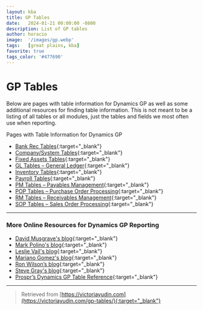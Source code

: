 ```yaml
---
layout: kba
title: GP Tables 
date:   2024-01-21 00:00:00 -0800
description: List of GP tables
author: horacio 
image:  '/images/gp.webp'
tags:   [great plains, kba]
favorite: true
tags_color: '#477690'
---
```

# GP Tables

Below are pages with table information for Dynamics GP as well as some additional resources for finding table information. This is not meant to be a listing of all tables or all modules, just the tables and fields we most often use when reporting.

Pages with Table Information for Dynamics GP

- [Bank Rec Tables][0]{:target="_blank"}
- [Company/System Tables][1]{:target="_blank"}
- [Fixed Assets Tables][2]{:target="_blank"}
- [GL Tables – General Ledger][3]{:target="_blank"}
- [Inventory Tables][4]{:target="_blank"}
- [Payroll Tables][5]{:target="_blank"}
- [PM Tables – Payables Management][6]{:target="_blank"}
- [POP Tables – Purchase Order Processing][7]{:target="_blank"}
- [RM Tables – Receivables Management][8]{:target="_blank"}
- [SOP Tables – Sales Order Processing][9]{:target="_blank"}

---

### More Online Resources for Dynamics GP Reporting

- [David Musgrave's blog](http://blogs.msdn.com/developingfordynamicsgp/default.aspx){:target="_blank"}  
- [Mark Polino's blog](http://msdynamicsgp.blogspot.com/){:target="_blank"}
- [Leslie Vail's blog](http://dynamicsconfessions.blogspot.com/){:target="_blank"}
- [Mariano Gomez's blog](http://dynamicsgpblogster.blogspot.com/){:target="_blank"}
- [Ron Wilson’s blog](http://rldu.wordpress.com/){:target="_blank"}
- [Steve Gray's blog](http://vstoolsforum.com/){:target="_blank"}
- [Prospr’s Dynamics GP Table Reference](https://gptables.prospr.biz/sop10100?search=sop10100){:target="_blank"}

---

> Retrieved from [https://victoriayudin.com](https://victoriayudin.com/gp-tables/){:target="_blank"}


[0]: https://victoriayudin.com/gp-reports/bank-rec-tables/
[1]: https://victoriayudin.com/gp-reports/companysystem-tables/
[2]: https://victoriayudin.com/gp-reports/fixed-assets-tables/
[3]: https://victoriayudin.com/gp-reports/gl-tables/
[4]: https://victoriayudin.com/gp-reports/inventory-tables/
[5]: https://victoriayudin.com/gp-tables/payroll-tables/
[6]: https://victoriayudin.com/gp-reports/pm-tables/
[7]: /kba/gp-pop-tables
[8]: https://victoriayudin.wordpress.com/gp-reports/rm-tables/
[9]: /kba/gp-sop-tables